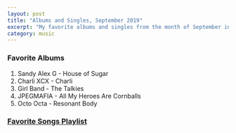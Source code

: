 ```yaml
---
layout: post
title: "Albums and Singles, September 2019"
excerpt: "My favorite albums and singles from the month of September in the 2019th year. "
category: music
---
```


### Favorite Albums
1. Sandy Alex G - House of Sugar
1. Charli XCX - Charli
1. Girl Band - The Talkies
1. JPEGMAFIA - All My Heroes Are Cornballs
1. Octo Octa - Resonant Body

### <a href="https://open.spotify.com/playlist/5FtZ8BPNPUlKAtsZtuPmpB" target="_blank" rel="noopener">Favorite Songs Playlist</a>